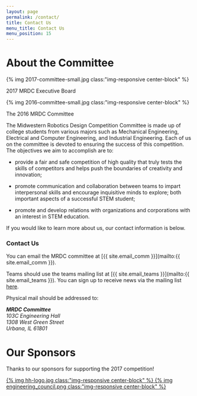 ```yaml
---
layout: page
permalink: /contact/
title: Contact Us
menu_title: Contact Us
menu_position: 15
---
```


# About the Committee

{% img 2017-committee-small.jpg class:"img-responsive center-block" %}
<div class="caption text-center">
  <p>
  2017 MRDC Executive Board
  </p>
</div>

{% img 2016-committee-small.jpg class:"img-responsive center-block" %}
<div class="caption text-center">
  <p>
  The 2016 MRDC Committee
  </p>
</div>

The Midwestern Robotics Design Competition Committee is made up of college students from various majors such as Mechanical Engineering, Electrical and Computer Engineering, and Industrial Engineering. Each of us on the committee is devoted to ensuring the success of this competition. The objectives we aim to accomplish are to:

* provide a fair and safe competition of high quality that truly tests the skills of competitors and helps push the boundaries of creativity and innovation;

* promote communication and collaboration between teams to impart interpersonal skills and encourage inquisitive minds to explore; both important aspects of a successful STEM student;

* promote and develop relations with organizations and corporations with an interest in STEM education.

If you would like to learn more about us, our contact information is below.

### Contact Us

You can email the MRDC committee at [{{ site.email_comm }}](mailto:{{ site.email_comm }}).

Teams should use the teams mailing list at [{{ site.email_teams }}](mailto:{{ site.email_teams }}).  You can sign up to receive news via the mailing list [here]({{site.email_teams_signup}}).

Physical mail should be addressed to:

<address>
  <strong>MRDC Committee</strong><br>
  103C Engineering Hall<br>
  1308 West Green Street<br>
  Urbana, IL 61801<br>
</address>

# Our Sponsors

Thanks to our sponsors for supporting the 2017 competition!

<a href="http://www.hendrickhouse.com/">
  {% img hh-logo.jpg class:"img-responsive center-block" %}
</a>

<a href="http://www.ec.illinois.edu/">
  {% img engineering_council.png class:"img-responsive center-block" %}
</a>
